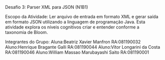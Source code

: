 Desafio 3: Parser XML para JSON (N1B1)

Escopo da Atividade:
Ler arquivo de entrada em formato XML e gerar saída em formato JSON utilizando a linguagem de programação Java.
Esta atividade explora os níveis cognitivos criar e entender conforme a taxonomia de Bloom.

Integrantes do Grupo:
Aluna:Beatriz Xavier Manfron RA:081190032
Aluno:Henrique Bragante Galli RA:081190044
Aluno:Vítor Longarini da Costa RA:081190046
Aluno:William Massao Marubayashi Saito RA:081190001